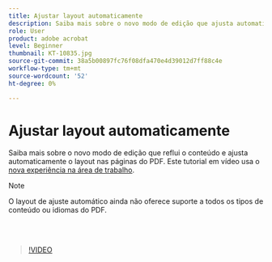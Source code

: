 ```yaml
---
title: Ajustar layout automaticamente
description: Saiba mais sobre o novo modo de edição que ajusta automaticamente o conteúdo
role: User
product: adobe acrobat
level: Beginner
thumbnail: KT-10835.jpg
source-git-commit: 38a5b00897fc76f08dfa470e4d39012d7ff88c4e
workflow-type: tm+mt
source-wordcount: '52'
ht-degree: 0%

---
```


# Ajustar layout automaticamente

Saiba mais sobre o novo modo de edição que reflui o conteúdo e ajusta automaticamente o layout nas páginas do PDF. Este tutorial em vídeo usa o [nova experiência na área de trabalho](new-workspace.md).

>[!NOTE]
>
>O layout de ajuste automático ainda não oferece suporte a todos os tipos de conteúdo ou idiomas do PDF.

<br> 

>[!VIDEO](https://video.tv.adobe.com/v/346975?hidetitle=true)